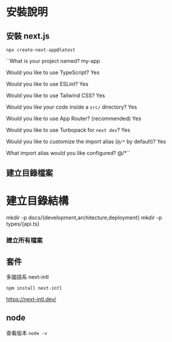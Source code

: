 # 安裝說明

## 安裝 next.js

`npx create-next-app@latest`

``What is your project named? my-app

Would you like to use TypeScript?  Yes

Would you like to use ESLint?  Yes

Would you like to use Tailwind CSS?  Yes

Would you like your code inside a `src/` directory?  Yes

Would you like to use App Router? (recommended)  Yes

Would you like to use Turbopack for `next dev`?  Yes

Would you like to customize the import alias (`@/*` by default)?  Yes

What import alias would you like configured? @/*``

## 建立目錄檔案

# 建立目錄結構
mkdir -p docs/{development,architecture,deployment}
mkdir -p types/{api.ts}
### 建立所有檔案


## 套件

多國語系 next-intl

`npm install next-intl`

https://next-intl.dev/





## node

查看版本 `node -v` 


